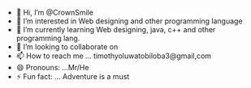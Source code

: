 - 👋 Hi, I’m @CrownSmile
- 👀 I’m interested in Web designing and other programming language
- 🌱 I’m currently learning Web designing, java, c++ and other programming lang.
- 💞️ I’m looking to collaborate on 
- 📫 How to reach me ... timothyoluwatobiloba3@gmail,com
- 😄 Pronouns: ...Mr/He
- ⚡ Fun fact: ... Adventure is a must

<!---
CrownSmile/CrownSmile is a ✨ special ✨ repository because its `README.md` (this file) appears on your GitHub profile.
You can click the Preview link to take a look at your changes.
--->
